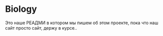 # Biology

Это наше РЕАДМИ в котором мы пишем об этом проекте, пока что наш сайт просто сайт, держу в курсе..
